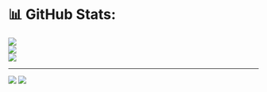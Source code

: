 # 📊 GitHub Stats:
![](https://github-readme-stats.vercel.app/api?username=vivekpenuli&theme=dark&hide_border=false&include_all_commits=false&count_private=false)<br/>
![](https://github-readme-streak-stats.herokuapp.com/?user=vivekpenuli&theme=dark&hide_border=false)<br/>
![](https://github-readme-stats.vercel.app/api/top-langs/?username=vivekpenuli&theme=dark&hide_border=false&include_all_commits=false&count_private=false&layout=compact)

---
[![](https://visitcount.itsvg.in/api?id=vivekpenuli&icon=1&color=8)](https://visitcount.itsvg.in)
[![](https://visitcount.itsvg.in/api?id=vivekpenuli&label=Profile%20Views&pretty=false)](https://visitcount.itsvg.in)
<!-- Proudly created with GPRM ( https://gprm.itsvg.in ) -->
